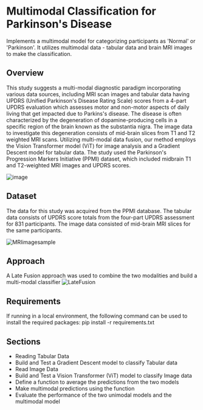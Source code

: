# Multimodal Classification for Parkinson's Disease
Implements a multimodal model for categorizing participants as 'Normal' or 'Parkinson'. It utilizes multimodal data - tabular data and brain MRI images to make the classification.

## Overview
This study suggests a multi-modal diagnostic paradigm incorporating various data sources, including MRI scan images and tabular data having UPDRS (Unified Parkinson's Disease Rating Scale) scores from a 4-part UPDRS evaluation which assesses motor and non-motor aspects of daily living that get impacted due to Parkins's disease. The disease is often characterized by the degeneration of dopamine-producing cells in a specific region of the brain known as the substantia nigra. The image data to investigate this degeneration consists of mid-brain slices from T1 and T2 weighted MRI scans.  Utilizing multi-modal data fusion, our method employs the Vision Transformer model (ViT) for image analysis and a Gradient Descent model for tabular data. The study used the Parkinson's Progression Markers Initiative (PPMI) dataset, which included midbrain T1 and T2-weighted MRI images and UPDRS scores.

![image](https://github.com/user-attachments/assets/89ae7193-89f3-40c3-b192-bfb11f11beb7)
## Dataset
The data for this study was acquired from the PPMI database. The tabular data consists of UPDRS score totals from the four-part UPDRS assessment for 831 participants. The image data consisted of mid-brain MRI slices for the same participants. 

![MRIimagesample](https://github.com/user-attachments/assets/09e25518-6aa2-4fd2-ab3a-3a98d64c5b5d)

## Approach
A Late Fusion approach was used to combine the two modalities and build a multi-modal classifier
![LateFusion](https://github.com/user-attachments/assets/400e43e8-b1d0-49ca-be6b-8c5a92edcb65)

## Requirements
If running in a local environment, the following command can be used to install the required packages:
pip install -r requirements.txt

## Sections
- Reading Tabular Data
- Build and Test a Gradient Descent model to classify Tabular data
- Read Image Data
- Build and Test a Vision Transformer (ViT) model to classify Image data
- Define a function to average the predictions from the two models
- Make multimodal predictions using the function
- Evaluate the performance of the two unimodal models and the multimodal model
